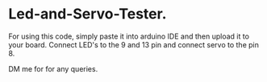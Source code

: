 # Led-and-Servo-Tester.
For using this code, simply paste it into arduino IDE and then upload it to your board.
Connect LED's to the 9 and 13 pin and connect servo to the pin 8.

DM me for for any queries.
